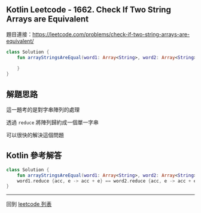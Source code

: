 ## Kotlin Leetcode - 1662. Check If Two String Arrays are Equivalent

題目連接：<https://leetcode.com/problems/check-if-two-string-arrays-are-equivalent/>

```kotlin
class Solution {
    fun arrayStringsAreEqual(word1: Array<String>, word2: Array<String>): Boolean {
    
    }
}
```

## 解題思路

這一題考的是對字串陣列的處理

透過 `reduce` 將陣列歸約成一個單一字串

可以很快的解決這個問題

## Kotlin 參考解答

```kotlin
class Solution {
    fun arrayStringsAreEqual(word1: Array<String>, word2: Array<String>): Boolean =
    word1.reduce {acc, e -> acc + e} == word2.reduce {acc, e -> acc + e}
}
```

------

回到 [leetcode 列表](index.md)

